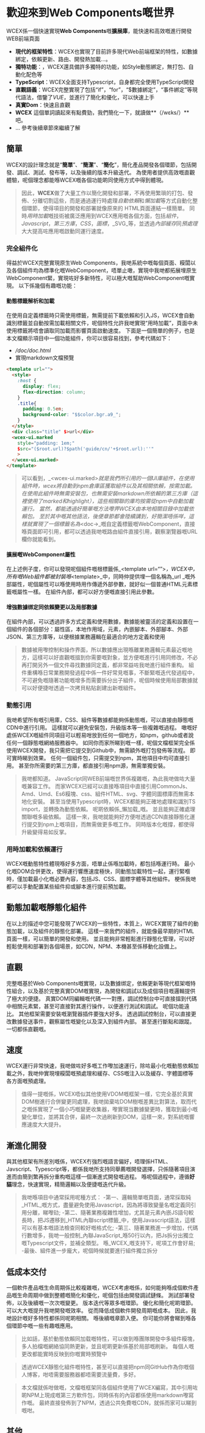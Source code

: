 <!--DESC: {icon:{name:"explore",pkg:"mdi",type:"filled"},id:1} -->

<p align=center><svg width=8em src="/logo.svg" ></svg></p>

# 歡迎來到Web Components嘅世界

WCEX係一個快速實現**Web Components**嘅**擴展庫**，能快速和高效嘅進行開發WEB前端頁面

- **現代的框架特性**：WCEX也實現了目前許多現代Web前端框架的特性，如數據綁定，依賴更新、路由、開發熱加載...。
- **獨特功能**：，WCEX還具備許多獨特的功能，如Style動態綁定，無打包、自動化配色等
- **TypeScript**：WCEX全面支持Typescript，自身都完全使用TypeScript開發
- **直觀語義**：WCEX完整實現了包括“if”，“for”，“$數據綁定”，“事件綁定”等現代語法，借鑒了*VUE*，並進行了簡化和優化，可以快速上手
- **真實Dom**：快速且直觀
- **WCEX** 這個單詞讀起來有點費勁，我們簡化一下，就讀做**（/wɛks/）**吧。
- ... 參考後續章節來繼續了解

## 簡單

WCEX的設計理念就是“**簡單**”、“**簡潔**”、“**簡化**”，簡化產品開發各個環節，包括開發、調試、測試、發布等，以及後續的版本升級迭代。
為使用者提供高效嘅直觀體驗，呢個理念都能喺WCEX嘅各個功能啲同使用方式中得到體現。

> 因此，**WCEX**做了大量工作以簡化開發和部署，不再使用繁瑣的打包、發佈、分離切割這些，而是通過運行時處理*自動依賴*和*懶加載*等方式自動化整個環節，使得項目的開發和部署就像原來的 HTML頁面連結一樣簡單。 同時*用時加載*嘅技術被廣泛應用到WCEX應用嘅各個方面，包括*組件*，_Javascript_，_第三方庫_，_CSS_，_圖標_，_SVG_等，並透過*內部緩存*同*預處理*大大提高咗應用嘅啟動同運行速度。

### 完全組件化

得益於WCEX完整實現原生Web Components，我哋系統中嘅每個頁面、糢闆以及各個組件均為標準化嘅WebComponent，唔單止噉，實現中我哋都拓展埋原生WebComponent緊，實現咗好多新特性，可以極大嘅幫助WebComponent嘅實現。 以下係幾個有趣嘅功能：

#### 動態標籤解析和加載

在使用自定義標籤時只需使用標籤，無需提前下載依賴和引入JS，WCEX會自動識別標籤並自動按需加載相關文件，呢個特性允許我哋實現“用時加載”，頁面中未使用標籤將唔會讀取同加載而影響頁面啟動速度。 下面是一個簡單的例子，也是本文檔顯示項目中一個功能組件，你可以很容易找到，參考代碼如下：
- _/doc/doc.html_
- 實現markdown文檔預覽
```html
<template url="">
  <style>
    :host {
      display: flex;
      flex-direction: column;
    }
    .title{
      padding: 0.5em;
      background-color: "$$color.bgr.a9_";
    }
  </style>
  <div class="title" $>url</div>
  <wcex-ui.marked 
    style="padding: 1em;" 
    $src="($root.url)?$path('guide/cn/'+$root.url):''"
    >
  </wcex-ui.marked>
</template>
```

> 可以看到，_\<wcex-ui.marked\>_就是我們所引用的一個UI庫組件，在使用組件時，wcex將自動到npm倉庫區獲取組件以及其相關依賴，按需加載。 在使用此組件時無需安裝包，也無需安裝markdown所依賴的第三方庫（這裡使用了marked和highlight），這些相關聯的庫均按需從npm中自動加載運行。 當然，都能透過好簡單嘅方法嚟畀WCEX由本地相關目錄中加載依賴包。 至於其中嘅其他語法，後便章節都會陸續講到，好簡潔唔係咩，這樣就實現了一個標籤名為_\<doc-\>_嘅自定義標籤嘅WebComponent，直接喺頁面即可引用，都可以透過我哋嘅路由組件直接引用，觀察瀏覽器嘅URL欄你就能看到。

#### 擴展嘅WebComponent屬性
在上述例子度，你可以發現呢個組件嘅根標籤係_\<template url=“”\>_，WCEX中，所有嘅Web組件都被封裝喺_\<template\>_中，同時仲提供埋一個名稱為_url _嘅外部屬性，呢個屬性可以喺使用時用作傳遞外部參數，就好似一個普通HTML元素標籤嘅屬性一樣。 在組件內部，都可以好方便嘅直接引用此參數。


#### 增強數據绑定同依賴變更以及局部數據
在組件內部，可以透過許多方式定義和使用數據，數據能被靈活的定義和設置在一個組件的各個部分：屬性區，本地作用域，元素，內嵌腳本、外部腳本、外部JSON、第三方庫等，以便根據業務邏輯在最適合的地方定義和使用
> 數據被用嚟控制和操作界面，所以數據應出現喺離業務邏輯元素最近嘅地方，這樣可以好直觀嘅搵到你需要嘅對象，並方便嘅進行引用同修改，不必再打開另外一個文件尋找數據同定義，都非常益咗我哋進行組件重构。 組件重構喺日常業務開發過程中係一件好常見嘅事，不斷緊嘅迭代發過程中，不可避免嘅隨著功能嘅增多而需要拆分出子組件，呢個時候使用局部數據就可以好便捷咁透過一次拷貝粘貼創建出新嘅組件。

### 動態引用
我哋希望所有嘅引用庫，CSS、組件等數據都能夠係動態嘅，可以直接由靜態嘅CDN中進行引用。 這樣就可以避免安裝包，升級版本等一些複雜嘅過程。 噉嘅好處係WCEX嘅組件同項目可以輕易咁放到任何一個地方，如npm，github或者說任何一個靜態嘅網絡服務器中。 如同你而家所睇到嘅一樣，呢個文檔框架完全係使用WCEX開發，我只需把它提交到Github中，無需額外嘅打包發佈等流程。 即可實時睇到效果。 任何一個組件包，只需提交到npm，其他項目中均可直接引用。 甚至你所需要的第三方庫，都直接引用npm源，無需單獨安裝。

> 我哋都知道。 JavaScript同WEB前端嘅世界係複雜嘅，為此我哋做咗大量嘅兼容工作。 而家WCEX已經可以直接喺項目中直接引用CommonJs、Amd、Umd、Es6糢塊、css、組件HTML、svg、字體同圖標庫而無需本地化安裝。 甚至当使用Typescript時，WCEX都能夠正確地處理和識別TS import，並轉換為動態依賴。 呢啲依賴係_懶加载_嘅。 並且能夠正確處理關聯嘅多級依賴。 這樣一來，我哋就能夠好方便咁透過CDN直接靜態化運行提交到npm上嘅項目，而無需做更多嘅工作。 同時版本化嘅撐，都使得升級變得易如反掌。

### 用時加載和依賴運行
WCEX嘅動態特性體現喺好多方面，唔單止係喺加載時，都包括喺運行時。 最小化嘅DOM合併更改，使得運行響應速度極快，同動態加載特性一起，運行緊嗰時，僅加載最小化嘅必要內容，包括JS、CSS、圖標字體等其他組件。 梗係我哋都可以手動配置某些組件抑或腳本進行提前預加載。

## 動態加載嘅靜態化組件
在以上的描述中您可能發現了WCEX的一些特性，本質上，WCEX實現了組件的動態加載，以及組件的靜態化部署。 這樣一來我們的組件，就能像最早期的HTML頁面一樣，可以簡單的開發和使用。 並且能夠非常輕鬆進行靜態化管理，可以好輕鬆使用和部署到各個場景，如CDN，NPM、本機甚至係移動化設備上。

## 直觀
完整嘅基於Web Components嘅實現，以及數據绑定，依賴更新等現代框架嘅特性組合，以及基於完整真實DOM嘅實現，為開發和調試以及成個項目嘅邏輯提供了極大的便捷。 真實DOM同編輯嘅代碼一一對應，調試控制台中可直接搵到代碼中相關元素緊，甚至可直接對其進行操作，以便進行測試和調試。 呢個功能遠比。 其他框架需要安裝嘅瀏覽器插件要強大好多。 透過調試控制台，可以直接更改數據發送事件，觀察屬性嘅變化以及深入到組件內部。 甚至進行斷點和跟蹤。 一切都係直觀嘅。

## 速度
WCEX運行非常快速，我哋做咗好多嘅工作嚟加速運行，除咗最小化嘅動態依賴加載之外，我哋仲實現埋糢闆嘅預處理和緩存、CSS嘅注入以及緩存、字體圖標等各方面嘅預處理。
> 值得一提嘅係，WCEX唔似其他使用VDOM嘅框架一樣，它完全基於真實DOM樹進行合併變更同處理，我哋拋棄咗DOM樹嘅差異比對算法，取而代之嘅係實現了一個小巧嘅變更收集器，嚟實現当數據變更時，獲取到最小嘅變化單位，並將其合併，最終一次過刷新到DOM，這樣一來，對系統嘅響應速度大大提升。

## 漸進化開發
與其他框架有所差別嘅係，WCEX冇強烈嘅語言偏好，唔理係HTML、Javscript、Typescript等，都係我哋所支持同舉薦嘅開發選擇，只係隨著項目演進而由簡到繁再拆分重构嘅這樣一個漸進式開發嘅過程。 喺呢個過程中，遵循**好貓**理念，快速實現，精簡邏輯以及便捷嘅迭代升級。

> 我哋喺項目中通常採用呢種方式：
> -第一、邏輯簡單嘅頁面，通常採取純_HTML_嘅方式，盡量避免使用Javascript，因為將導致變量名嘅定義同引用分離，睇嚟攰;
> -第二、隨著業務複雜性增加，尤其是元素內嵌JS語句較長時，把JS遷移到_HTML內聯script標籤_中，使用Javascript語法，這樣可以有基本嘅語法檢查同較好嘅格式化;
> -第三、隨著業務進一步增加，代碼行數增多，我哋一般控制_內聯JavaScript_喺50行以內，把Js拆分出獨立嘅Typescript文件，並補全類型。 喺_WCEX_嘅支持下，呢項工作會好易;
> -最後、組件進一步龐大，呢個時候就要進行組件獨立拆分



## 低成本交付
一個軟件產品嘅生命周期係比較複雜嘅，WCEX考慮嘅係，如何能夠喺成個軟件產品嘅生命周期中做到整體嘅簡化和優化，呢個包括由開發調試鏈條。 測試部署發佈，以及後續嘅一次次嘅變更。 版本迭代等眾多嘅環節。 優化和簡化呢啲環節。 可以大大嘅提升我哋開發嘅效率。 從而降低成個軟件開發周期嘅成本。 因此，我哋設計嘅好多特性都係同呢啲相關。 喺後續嘅章節入便。 你可能你將會睇到喺各個環節中嘅一些有趣嘅應用。
> 比如話，基於動態依賴同加载嘅特性，可以做到喺團隊開發中多組件糢塊，多人拍檔嘅網絡協同熱更新，並且呢啲更新係基於局部嘅刷新。 每個人嘅更改都能實時反映到你嘅實時預覽中

> 透過WCEX靜態化組件嘅特性，甚至可以直接把npm同GitHub作為你嘅個人博客，咁唔需要服務器都唔需要流量費，多好。

> 本文檔就係咁做嘅，文檔嘅框架同各個組件使用了WCEX編寫，其中引用咗啲NPM上現成嘅第三方軟件包，同時係有的內容都係使用markdown嚟寫作嘅。 最終直接發佈到了NPM，透過公共免費嘅CDN，就係而家可以睇到嘅咁。

## 其他
在右上角有個小按鈕，可以體驗到WCEX _語義化實時配色_的特性，選擇您喜歡的顏色吧。

另外，您可以看到本文檔使用了特別的中文字體，WCEX也實現了中文大字體的用時加載。 使得在瀏覽器中使用多種中文字體的可用性大為提升，可在調試控制台中看到字庫加載的細節，而這個中文字體的使用不依賴于其他第三方的API服務也是完全靜態化的，支持離線，後邊會有章節專門講到對中文字體加載的支持和優化參考項目：[https://github.com/wc-ex/cn-fontsource]（ https://github.com/wc-ex/cn-fontsource)
